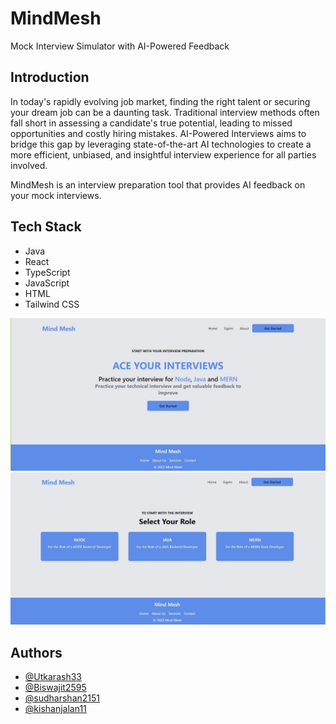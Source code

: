 
# MindMesh

Mock Interview Simulator with AI-Powered Feedback

## Introduction
In today's rapidly evolving job market, finding the right talent or securing your dream job can be a daunting task. Traditional interview methods often fall short in assessing a candidate's true potential, leading to missed opportunities and costly hiring mistakes. AI-Powered Interviews aims to bridge this gap by leveraging state-of-the-art AI technologies to create a more efficient, unbiased, and insightful interview experience for all parties involved.

MindMesh is an interview preparation tool that provides AI feedback on your mock interviews.

## Tech Stack
- Java
- React
- TypeScript
- JavaScript
- HTML
- Tailwind CSS

![Image Not Found](image.png)
![Image Not Found](roleselection.jpg)

## Authors

- [@Utkarash33](https://github.com/Utkarash33)
- [@Biswajit2595](https://github.com/Biswajit2595)
- [@sudharshan2151](https://github.com/sudharshan2151)
- [@kishanjalan11](https://github.com/kishanjalan11)
